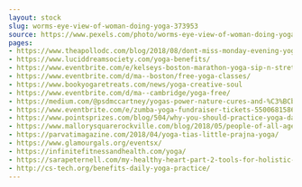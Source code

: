 ```yaml
---
layout: stock
slug: worms-eye-view-of-woman-doing-yoga-373953
source: https://www.pexels.com/photo/worms-eye-view-of-woman-doing-yoga-373953/
pages:
- https://www.theapollodc.com/blog/2018/08/dont-miss-monday-evening-yoga-at-up-top-acres/
- https://www.luciddreamsociety.com/yoga-benefits/
- https://www.eventbrite.com/e/kelseys-boston-marathon-yoga-sip-n-stretch-tickets-54957426141
- https://www.eventbrite.com/d/ma--boston/free-yoga-classes/
- https://www.bookyogaretreats.com/news/yoga-creative-soul
- https://www.eventbrite.com/d/ma--cambridge/yoga-free/
- https://medium.com/@psdmccartney/yogas-power-nature-cures-and-%C3%BCbermenschen-2a94d7386a1
- https://www.eventbrite.com/e/zumba-yoga-fundraiser-tickets-55006815867
- https://www.pointsprizes.com/blog/504/why-you-should-practice-yoga-daily
- https://www.mallorysquarerockville.com/blog/2018/05/people-of-all-ages-can-take-classes-at-opus-yoga/
- https://parvatimagazine.com/2018/04/yoga-tias-little-prajna-yoga/
- https://www.glamourgals.org/eventsx/
- https://infinitefitnessandhealth.com/yoga/
- https://sarapeternell.com/my-healthy-heart-part-2-tools-for-holistic-healing/yoga-pose-2/
- http://cs-tech.org/benefits-daily-yoga-practice/
---
```

